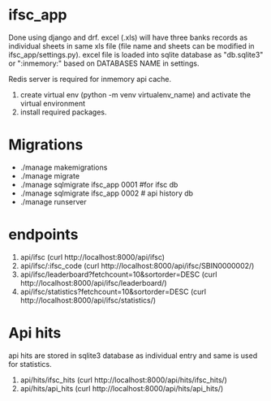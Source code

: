 # ifsc_app

Done using django and drf. excel (.xls) will have three banks records as individual sheets in same xls file (file name and sheets can be modified in ifsc_app/settings.py). excel file is loaded into sqlite database as "db.sqlite3" or ":inmemory:" based on DATABASES NAME in settings.

Redis server is required for inmemory api cache.

1. create virtual env (python -m venv virtualenv_name) and activate the virtual environment
2. install required packages.


# Migrations 
- ./manage makemigrations
- ./manage migrate
- ./manage sqlmigrate ifsc_app 0001 #for ifsc db
- ./manage sqlmigrate ifsc_app 0002 # api history db
- ./manage runserver

# endpoints 

1. api/ifsc (curl http://localhost:8000/api/ifsc)
2. api/ifsc/:ifsc_code (curl http://localhost:8000/api/ifsc/SBIN0000002/)
3. api/ifsc/leaderboard?fetchcount=10&sortorder=DESC (curl http://localhost:8000/api/ifsc/leaderboard/)
4. api/ifsc/statistics?fetchcount=10&sortorder=DESC (curl http://localhost:8000/api/ifsc/statistics/)

# Api hits

api hits are stored in sqlite3 database as individual entry and same is used for statistics.

1. api/hits/ifsc_hits (curl http://localhost:8000/api/hits/ifsc_hits/)
2. api/hits/api_hits (curl http://localhost:8000/api/hits/api_hits/)

